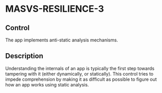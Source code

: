 # MASVS-RESILIENCE-3

## Control

The app implements anti-static analysis mechanisms.

## Description

Understanding the internals of an app is typically the first step towards tampering with it (either dynamically, or statically). This control tries to impede comprehension by making it as difficult as possible to figure out how an app works using static analysis.
